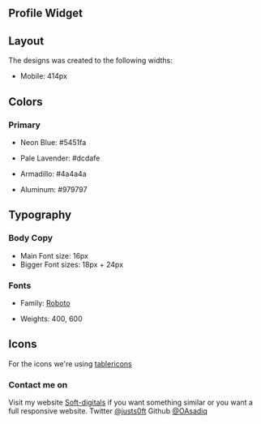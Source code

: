 ## Profile Widget

## Layout

The designs was created to the following widths:

-   Mobile: 414px

## Colors

### Primary

-   Neon Blue: #5451fa

-   Pale Lavender: #dcdafe

-   Armadillo: #4a4a4a

-   Aluminum: #979797

## Typography

### Body Copy

-   Main Font size: 16px
-   Bigger Font sizes: 18px + 24px

### Fonts

-   Family: [Roboto](https://fonts.google.com/specimen/Roboto)

-   Weights: 400, 600

## Icons

For the icons we're using [tablericons](http://tablericons.com)

### Contact me on

Visit my website [Soft-digitals](https://soft-digitals.com) if you want something similar or you want a full responsive website.
Twitter [@justs0ft](https://twitter.com/justs0ft)
Github [@OAsadiq](https://github.com/OAsadiq)